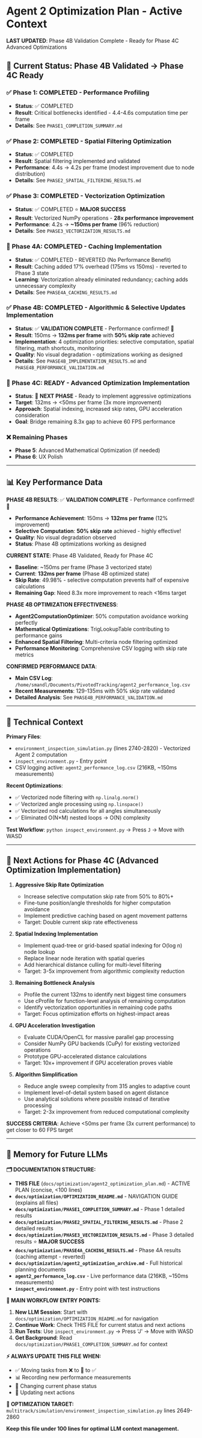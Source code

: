 # Agent 2 Optimization Plan - Active Context

**LAST UPDATED**: Phase 4B Validation Complete - Ready for Phase 4C Advanced Optimizations

## 🎯 Current Status: Phase 4B Validated → Phase 4C Ready

### ✅ **Phase 1: COMPLETED** - Performance Profiling
- **Status**: ✅ COMPLETED
- **Result**: Critical bottlenecks identified - 4.4-4.6s computation time per frame
- **Details**: See `PHASE1_COMPLETION_SUMMARY.md`

### ✅ **Phase 2: COMPLETED** - Spatial Filtering Optimization  
- **Status**: ✅ COMPLETED
- **Result**: Spatial filtering implemented and validated
- **Performance**: 4.4s → 4.2s per frame (modest improvement due to node distribution)
- **Details**: See `PHASE2_SPATIAL_FILTERING_RESULTS.md`

### ✅ **Phase 3: COMPLETED** - Vectorization Optimization
- **Status**: ✅ COMPLETED ⭐ **MAJOR SUCCESS**
- **Result**: Vectorized NumPy operations - **28x performance improvement**
- **Performance**: 4.2s → **~150ms per frame** (96% reduction)
- **Details**: See `PHASE3_VECTORIZATION_RESULTS.md`

### 🔄 **Phase 4A: COMPLETED** - Caching Implementation
- **Status**: ✅ COMPLETED - REVERTED (No Performance Benefit)
- **Result**: Caching added 17% overhead (175ms vs 150ms) - reverted to Phase 3 state
- **Learning**: Vectorization already eliminated redundancy; caching adds unnecessary complexity
- **Details**: See `PHASE4A_CACHING_RESULTS.md`

### ✅ **Phase 4B: COMPLETED** - Algorithmic & Selective Updates Implementation
- **Status**: ✅ **VALIDATION COMPLETE** - Performance confirmed! 🎉
- **Result**: 150ms → **132ms per frame** with **50% skip rate** achieved
- **Implementation**: 4 optimization priorities: selective computation, spatial filtering, math shortcuts, monitoring
- **Quality**: No visual degradation - optimizations working as designed
- **Details**: See `PHASE4B_IMPLEMENTATION_RESULTS.md` and `PHASE4B_PERFORMANCE_VALIDATION.md`

### 🔄 **Phase 4C: READY** - Advanced Optimization Implementation
- **Status**: 🔄 **NEXT PHASE** - Ready to implement aggressive optimizations
- **Target**: 132ms → <50ms per frame (3x more improvement)
- **Approach**: Spatial indexing, increased skip rates, GPU acceleration consideration
- **Goal**: Bridge remaining 8.3x gap to achieve 60 FPS performance

### ❌ **Remaining Phases**
- **Phase 5**: Advanced Mathematical Optimization (if needed)
- **Phase 6**: UX Polish

---

## 📊 Key Performance Data

**PHASE 4B RESULTS**: ✅ **VALIDATION COMPLETE** - Performance confirmed! 🎉
- **Performance Achievement**: 150ms → **132ms per frame** (12% improvement)
- **Selective Computation**: **50% skip rate** achieved - highly effective!
- **Quality**: No visual degradation observed
- **Status**: Phase 4B optimizations working as designed

**CURRENT STATE**: Phase 4B Validated, Ready for Phase 4C
- **Baseline**: ~150ms per frame (Phase 3 vectorized state)
- **Current**: **132ms per frame** (Phase 4B optimized state)
- **Skip Rate**: 49.98% - selective computation prevents half of expensive calculations
- **Remaining Gap**: Need 8.3x more improvement to reach <16ms target

**PHASE 4B OPTIMIZATION EFFECTIVENESS**: 
- **Agent2ComputationOptimizer**: 50% computation avoidance working perfectly
- **Mathematical Optimizations**: TrigLookupTable contributing to performance gains
- **Enhanced Spatial Filtering**: Multi-criteria node filtering optimized
- **Performance Monitoring**: Comprehensive CSV logging with skip rate metrics

**CONFIRMED PERFORMANCE DATA**: 
- **Main CSV Log**: `/home/smandl/Documents/PivotedTracking/agent2_performance_log.csv`
- **Recent Measurements**: 129-135ms with 50% skip rate validated
- **Detailed Analysis**: See `PHASE4B_PERFORMANCE_VALIDATION.md`

---

## 🔧 Technical Context

**Primary Files**:
- `environment_inspection_simulation.py` (lines 2740-2820) - Vectorized Agent 2 computation  
- `inspect_environment.py` - Entry point
- CSV logging active: `agent2_performance_log.csv` (216KB, ~150ms measurements)

**Recent Optimizations**:
- ✅ Vectorized node filtering with `np.linalg.norm()`
- ✅ Vectorized angle processing using `np.linspace()`
- ✅ Vectorized rod calculations for all angles simultaneously
- ✅ Eliminated O(N×M) nested loops → O(N) complexity

**Test Workflow**: `python inspect_environment.py` → Press `J` → Move with WASD

---

## 🚀 Next Actions for Phase 4C (Advanced Optimization Implementation)

1. **Aggressive Skip Rate Optimization**
   - Increase selective computation skip rate from 50% to 80%+
   - Fine-tune position/angle thresholds for higher computation avoidance
   - Implement predictive caching based on agent movement patterns
   - Target: Double current skip rate effectiveness

2. **Spatial Indexing Implementation**
   - Implement quad-tree or grid-based spatial indexing for O(log n) node lookup
   - Replace linear node iteration with spatial queries
   - Add hierarchical distance culling for multi-level filtering
   - Target: 3-5x improvement from algorithmic complexity reduction

3. **Remaining Bottleneck Analysis**
   - Profile the current 132ms to identify next biggest time consumers
   - Use cProfile for function-level analysis of remaining computation
   - Identify vectorization opportunities in remaining code paths
   - Target: Focus optimization efforts on highest-impact areas

4. **GPU Acceleration Investigation**
   - Evaluate CUDA/OpenCL for massive parallel gap processing
   - Consider NumPy GPU backends (CuPy) for existing vectorized operations  
   - Prototype GPU-accelerated distance calculations
   - Target: 10x+ improvement if GPU acceleration proves viable

5. **Algorithm Simplification**
   - Reduce angle sweep complexity from 315 angles to adaptive count
   - Implement level-of-detail system based on agent distance
   - Use analytical solutions where possible instead of iterative processing
   - Target: 2-3x improvement from reduced computational complexity

**SUCCESS CRITERIA**: Achieve <50ms per frame (3x current performance) to get closer to 60 FPS target

---

## 📝 Memory for Future LLMs

**🗂️ DOCUMENTATION STRUCTURE:**
- **THIS FILE** (`docs/optimization/agent2_optimization_plan.md`) - ACTIVE PLAN (concise, <100 lines)
- **`docs/optimization/OPTIMIZATION_README.md`** - NAVIGATION GUIDE (explains all files)
- **`docs/optimization/PHASE1_COMPLETION_SUMMARY.md`** - Phase 1 detailed results
- **`docs/optimization/PHASE2_SPATIAL_FILTERING_RESULTS.md`** - Phase 2 detailed results
- **`docs/optimization/PHASE3_VECTORIZATION_RESULTS.md`** - Phase 3 detailed results ⭐ **MAJOR SUCCESS**
- **`docs/optimization/PHASE4A_CACHING_RESULTS.md`** - Phase 4A results (caching attempt - reverted)
- **`docs/optimization/agent2_optimization_archive.md`** - Full historical planning documents
- **`agent2_performance_log.csv`** - Live performance data (216KB, ~150ms measurements)
- **`inspect_environment.py`** - Entry point with test instructions

**📍 MAIN WORKFLOW ENTRY POINTS:**
1. **New LLM Session**: Start with `docs/optimization/OPTIMIZATION_README.md` for navigation
2. **Continue Work**: Check THIS FILE for current status and next actions
3. **Run Tests**: Use `inspect_environment.py` → Press 'J' → Move with WASD
4. **Get Background**: Read `docs/optimization/PHASE1_COMPLETION_SUMMARY.md` for context

**⚡ ALWAYS UPDATE THIS FILE WHEN:**
- ✅ Moving tasks from ❌ to 🔄 to ✅
- 📊 Recording new performance measurements  
- 🎯 Changing current phase status
- 🚀 Updating next actions

**🎯 OPTIMIZATION TARGET:** `multitrack/simulation/environment_inspection_simulation.py` lines 2649-2860

**Keep this file under 100 lines for optimal LLM context management.**

